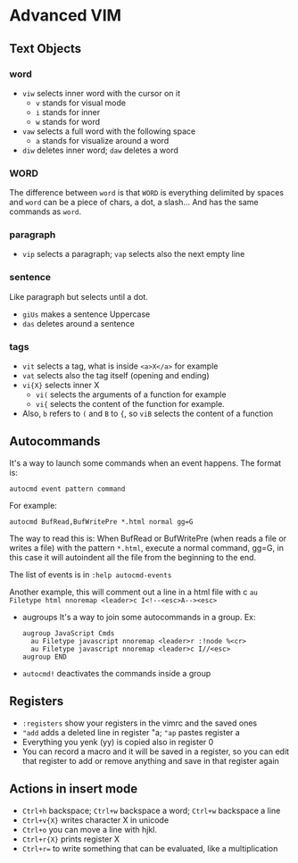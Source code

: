 # Advanced VIM

## Text Objects

### word

* `viw` selects inner word with the cursor on it
  * `v` stands for visual mode
  * `i` stands for inner
  * `w` stands for word
* `vaw` selects a full word with the following space
  * `a` stands for visualize around a word
* `diw` deletes inner word; `daw` deletes a word

### WORD
The difference between `word` is that `WORD` is everything delimited by spaces
and `word` can be a piece of chars, a dot, a slash... And has the same commands
as `word`.

### paragraph
* `vip` selects a paragraph; `vap` selects also the next empty line

### sentence
Like paragraph but selects until a dot.

* `giUs` makes a sentence Uppercase
* `das` deletes around a sentence

### tags
* `vit` selects a tag, what is inside `<a>X</a>` for example
* `vat` selects also the tag itself (opening and ending)
* `vi{X}` selects inner X
  * `vi(` selects the arguments of a function for example
  * `vi{` selects the content of the function for example.
* Also, `b` refers to `(` and `B` to `{`, so `viB` selects the content of a
  function

## Autocommands
It's a way to launch some commands when an event happens. The format is:

`autocmd event pattern command`

For example:

`autocmd BufRead,BufWritePre *.html normal gg=G`

The way to read this is: When BufRead or BufWritePre (when reads a file or
writes a file) with the pattern `*.html`, execute a normal command, gg=G, in this
case it will autoindent all the file from the beginning to the end.

The list of events is in `:help autocmd-events`

Another example, this will comment out a line in a html file with <leader>c
`au Filetype html nnoremap <leader>c I<!--<esc>A--><esc>`

* augroups
  It's a way to join some autocommands in a group. Ex:

  ```
  augroup JavaScript Cmds
    au Filetype javascript nnoremap <leader>r :!node %<cr>
    au Filetype javascript nnoremap <leader>c I//<esc>
  augroup END
  ```

* `autocmd!` deactivates the commands inside a group

## Registers  
* `:registers` show your registers in the vimrc and the saved ones
* `"add` adds a deleted line in register "a; `"ap` pastes register a
* Everything you yenk (yy) is copied also in register 0
* You can record a macro and it will be saved in a register, so you can
  edit that register to add or remove anything and save in that register again

## Actions in insert mode
* `Ctrl+h` backspace; `Ctrl+w` backspace a word; `Ctrl+w` backspace a line
* `Ctrl+v{X}` writes character X in unicode
* `Ctrl+o` you can move a line with hjkl.
* `Ctrl+r{X}` prints register X
* `Ctrl+r=` to write something that can be evaluated, like a multiplication

